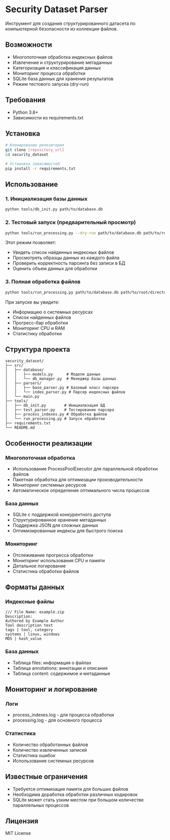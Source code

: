 # Security Dataset Parser

Инструмент для создания структурированного датасета по компьютерной безопасности из коллекции файлов.

## Возможности

- Многопоточная обработка индексных файлов
- Извлечение и структурирование метаданных
- Категоризация и классификация данных
- Мониторинг процесса обработки
- SQLite база данных для хранения результатов
- Режим тестового запуска (dry-run)

## Требования

- Python 3.8+
- Зависимости из requirements.txt

## Установка

```bash
# Клонирование репозитория
git clone [repository_url]
cd security_dataset

# Установка зависимостей
pip install -r requirements.txt
```

## Использование

### 1. Инициализация базы данных

```bash
python tools/db_init.py path/to/database.db
```

### 2. Тестовый запуск (предварительный просмотр)

```bash
python tools/run_processing.py --dry-run path/to/database.db path/to/root/directory
```

Этот режим позволяет:
- Увидеть список найденных индексных файлов
- Просмотреть образцы данных из каждого файла
- Проверить корректность парсинга без записи в БД
- Оценить объем данных для обработки

### 3. Полная обработка файлов

```bash
python tools/run_processing.py path/to/database.db path/to/root/directory
```

При запуске вы увидите:
- Информацию о системных ресурсах
- Список найденных файлов
- Прогресс-бар обработки
- Мониторинг CPU и RAM
- Статистику обработки

## Структура проекта

```
security_dataset/
├── src/
│   ├── database/
│   │   ├── models.py      # Модели данных
│   │   └── db_manager.py  # Менеджер базы данных
│   ├── parsers/
│   │   ├── base_parser.py # Базовый класс парсера
│   │   └── index_parser.py # Парсер индексных файлов
│   └── main.py
├── tools/
│   ├── db_init.py        # Инициализация БД
│   ├── test_parser.py    # Тестирование парсера
│   ├── process_indexes.py # Обработка файлов
│   └── run_processing.py # Запуск обработки
├── requirements.txt
└── README.md
```

## Особенности реализации

### Многопоточная обработка

- Использование ProcessPoolExecutor для параллельной обработки файлов
- Пакетная обработка для оптимизации производительности
- Мониторинг системных ресурсов
- Автоматическое определение оптимального числа процессов

### База данных

- SQLite с поддержкой конкурентного доступа
- Структурированное хранение метаданных
- Поддержка JSON для сложных данных
- Оптимизированные индексы для быстрого поиска

### Мониторинг

- Отслеживание прогресса обработки
- Мониторинг использования CPU и памяти
- Детальное логирование
- Статистика обработки файлов

## Форматы данных

### Индексные файлы

```text
/// File Name: example.zip
Description:
Authored by Example Author
Tool description text
tags | tool, category
systems | linux, windows
MD5 | hash_value
```

### База данных

- Таблица files: информация о файлах
- Таблица annotations: аннотации и описания
- Таблица content: содержимое и метаданные

## Мониторинг и логирование

### Логи
- process_indexes.log - для процесса обработки
- processing.log - для основного процесса

### Статистика
- Количество обработанных файлов
- Количество извлеченных записей
- Статистика ошибок
- Использование системных ресурсов

## Известные ограничения

- Требуется оптимизация памяти для больших файлов
- Необходима доработка обработки различных кодировок
- SQLite может стать узким местом при большом количестве параллельных процессов

## Лицензия

MIT License